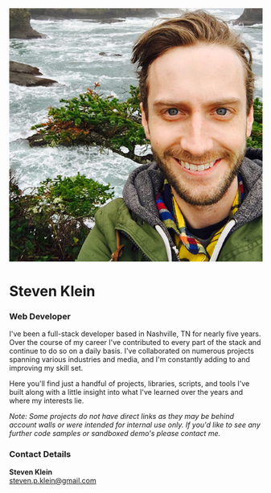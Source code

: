 <div id="hero">
    <div class="circle">
        <img src="/assets/images/me.jpg" alt="Steven Klein" />   
    </div>  
    <div class="title">
        <h1>Steven Klein</h1>
        <h3>Web Developer</h3>
    </div>
</div>

I've been a full-stack developer based in Nashville, TN for nearly five years.  Over the course of my career I've contributed to every part of the stack and continue to do so on a daily basis.  I've collaborated on numerous projects spanning various industries and media, and I'm constantly adding to and improving my skill set.

Here you'll find just a handful of projects, libraries, scripts, and tools I've built along with a little insight into what I've learned over the years and where my interests lie.

_Note: Some projects do not have direct links as they may be behind account walls or were intended for internal use only.  If you'd like to see any further code samples or sandboxed demo's please contact me._

### Contact Details
__Steven Klein__  
[steven.p.klein@gmail.com](steven.p.klein@gmail.com)
